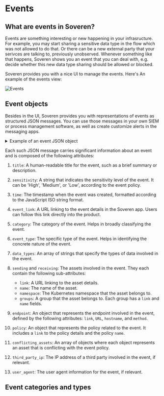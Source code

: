 # Events

## What are events in Soveren?

Events are something interesting or new happening in your infrasructure. For example, you may start sharing a sensitive data type in the flow which was not allowed to do that. Or there can be a new external party that your serivces are talking to, previously unobserved. Whenever something like that happens, Soveren shows you an event that you can deal with, e.g. decide whether this new data type sharing should be allowed or blocked.

Soveren provides you with a nice UI to manage the events. Here's An example of the events view:

![Events](../../img/user-guide/events-01.png "Events")

## Event objects

Besides in the UI, Soveren provides you with representations of events as structured JSON messages. You can use those messages in your own SIEM or process management software, as well as create customize alerts in the messaging apps.

<details>
  <summary>Example of an event JSON object</summary>

```json
{
  "title": "Internal asset Asset 3 is sharing Person with third parties",
  "sensitivity": "Medium",
  "time": "2013-10-21T13:28:06.419Z",
  "event_link": "https://app.soveren.io/events?id=123",
  "category": "New data type",
  "event_type": "policy_violation",
  "data_types": [
    "Person",
    "Email"
  ],

  "sending": {
    "link": "https://app.soveren.io/data-inventory/internal-assets/1",
    "name": "service 1",
    "namespace": "namespace 1",
    "groups": [
      {
        "link": "https://app.soveren.io/asset-groups/1/info",
        "name": "group 1"
      },
      {
        "link": "https://app.soveren.io/asset-groups/2/info",
        "name": "group 2"
      }
    ]
  },
  "receiving": {
    "link": "https://app.soveren.io/data-inventory/internal-assets/2",
    "name": "service 2",
    "namespace": "namespace 2",
    "groups": []
  },
  "endpoint": {
    "link": "https://app.soveren.io/data-inventory/sample?id=432&direction=response",
    "url": "api/v1/path-1",
    "hostname": "soveren.io",
    "method": "POST"
  },

  "policy": {
    "link": "https://app.soveren.io/policies/234",
    "name": "Policy 234"
  },

  "conflicting_assets":[
    {
      "name":"Asset 1",
      "link": "https://app.soveren.io/data-inventory/external-assets/1"
    },
    {
      "name":"Asset 2",
      "link": "https://app.soveren.io/data-inventory/external-assets/2"
    }
  ],
  "third_party_ip": "123.1.1.1",
  "user_agent": "some user agent"
}
```

</details>

Each such JSON message carries significant information about an event and is composed of the following attributes:

1. `title`: A human-readable title for the event, such as a brief summary or description.

2. `sensitivity`: A string that indicates the sensitivity level of the event. It can be 'High', 'Medium', or 'Low', according to the event policy.

3. `time`: The timestamp when the event was created, formatted according to the JavaScript ISO string format.

4. `event_link`: A URL linking to the event details in the Soveren app. Users can follow this link directly into the product.

5. `category`: The category of the event. Helps in broadly classifying the event.

6. `event_type`: The specific type of the event. Helps in identifying the concrete nature of the event.

7. `data_types`: An array of strings that specify the types of data involved in the event.

8. `sending` and `receiving`: The assets involved in the event. They each contain the following sub-attributes:
   - `link`: A URL linking to the asset details.
   - `name`: The name of the asset.
   - `namespace`: The Kubernetes namespace that the asset belongs to.
   - `groups`: A group that the asset belongs to. Each group has a `link` and `name` fields.

9. `endpoint`: An object that represents the endpoint involved in the event, defined by the following attributes: `link`, `URL`, `hostname`, and `method`.

10. `policy`: An object that represents the policy related to the event. It includes a `link` to the policy details and the policy `name`.

11. `conflicting_assets`: An array of objects where each object represents an asset that is conflicting with the event policy.

12. `third_party_ip`: The IP address of a third party involved in the event, if relevant.

13. `user_agent`: The user agent information for the event, if relevant.


 
## Event categories and types
